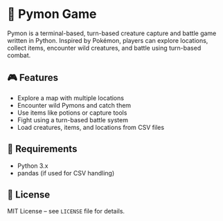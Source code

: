 # 🐍 Pymon Game

Pymon is a terminal-based, turn-based creature capture and battle game written in Python. Inspired by Pokémon, players can explore locations, collect items, encounter wild creatures, and battle using turn-based combat.

## 🎮 Features

- Explore a map with multiple locations
- Encounter wild Pymons and catch them
- Use items like potions or capture tools
- Fight using a turn-based battle system
- Load creatures, items, and locations from CSV files

## 📂 Requirements

- Python 3.x
- pandas (if used for CSV handling)

## 📜 License

MIT License – see `LICENSE` file for details.


